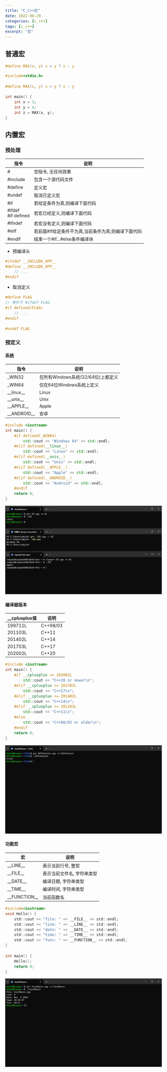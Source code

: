 ```yaml
---
title: "C_C++宏"
date: 2022-08-29
categories: [c_c++]
tags: [c_c++]
excerpt: "宏"
---
```


## 普通宏

```c
#define MAX(x, y) x > y ? x : y
```

```c
#include<stdio.h>

#define MAX(x, y) x > y ? x : y

int main() {
    int x = 3;
    int y = 4;
    int z = MAX(x, y);
}
```

## 内置宏

### 预处理

| 指令     | 说明                                              |
| -------- | ------------------------------------------------ |
| #        | 空指令, 无任何效果                                 |
| #include | 包含一个源代码文件                                 |
| #define  | 定义宏                                            |
| #undef   | 取消已定义宏                                      |
| #if      | 若给定条件为真,则编译下面代码                       |
| #ifdef <br> #if defined  | 若宏已经定义,则编译下面代码         |
| #ifndef  | 若宏没有定义,则编译下面代码                         |
| #elif    | 若前面#if给定条件不为真,当前条件为真,则编译下面代码  |
| #endif   | 结束一个#if...#else条件编译块                      |

- 预编译头

```c
#ifndef __INCLUDE_HPP__
#define __INCLUDE_HPP__
    // ...
#endif
```

- 取消定义

```c
#define FLAG
// 等价于 #ifdef FLAG
#if defined(FLAG)
    // ...
#endif

#undef FLAG
```

### 预定义

#### 系统

| 指令          | 说明                                |
| ------------  | ---------------------------------- |
| _WIN32        | 在所有Windows系统(32/64位)上都定义   |
| _WIN64        | 仅在64位Windows系统上定义            |
| \_\_linux__   | Linux                              |
| \_\_unix__    | Unix                               |
| \_\_APPLE__   | Apple                              |
| \_\_ANDROID__ | 安卓                               |

```c++
#include <iostream>
int main() {
    #if defined(_WIN64)
        std::cout << "Windows 64" << std::endl;
    #elif defined(__linux__)
        std::cout << "Linux" << std::endl;
    #elif defined(__unix__)
        std::cout << "Unix" << std::endl;
    #elif defined(__APPLE__)
        std::cout << "Apple" << std::endl;
    #elif defined(__ANDROID__)
        std::cout << "Android" << std::endl;
    #endif
    return 0;
}
```

![](/assets/image/20241105_234506.jpg)

#### 编译器版本

| __cplusplus值 | 说明     |
| ------------- | -------- |
| 199711L       | C++98/03 |
| 201103L       | C++11    |
| 201402L       | C++14    |
| 201703L       | C++17    |
| 202002L       | C++20    |

```c++
#include <iostream>
int main() {
    #if __cplusplus >= 202002L
        std::cout << "C++20 or newer\n";
    #elif __cplusplus >= 201703L
        std::cout << "C++17\n";
    #elif __cplusplus >= 201402L
        std::cout << "C++14\n";
    #elif __cplusplus >= 201103L
        std::cout << "C++11\n";
    #else
        std::cout << "C++98/03 or older\n";
    #endif
    return 0;
}
```

![](/assets/image/20241109_035618.jpg)

#### 功能宏

| 宏           | 说明                       |
| ------------ | -------------------------- |
| \_\_LINE__     | 表示当前行号, 整型        |
| \_\_FILE__     | 表示当前文件名, 字符串类型 |
| \_\_DATE__     | 编译日期, 字符串类型      |
| \_\_TIME__     | 编译时间, 字符串类型      |
| \_\_FUNCTION__ | 当前函数名                |


```c
#include<iostream>
void Hello() {
    std::cout << "file: " << __FILE__ << std::endl;
    std::cout << "line: " << __LINE__ << std::endl;
    std::cout << "date: " << __DATE__ << std::endl;
    std::cout << "time: " << __TIME__ << std::endl;
    std::cout << "func: " << __FUNCTION__ << std::endl;
}

int main() {
    Hello();
    return 0;
}
```

![](/assets/image/20241105_235518.jpg)